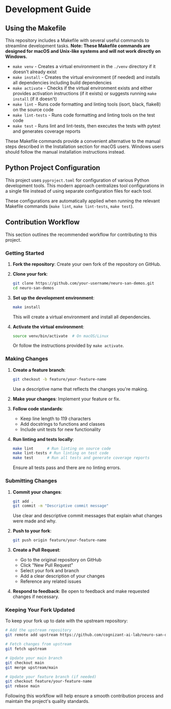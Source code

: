 # Development Guide

## Using the Makefile

This repository includes a Makefile with several useful commands to streamline development tasks. **Note: These Makefile commands are designed for macOS and Unix-like systems and will not work directly on Windows.**

- `make venv` - Creates a virtual environment in the `./venv` directory if it doesn't already exist
- `make install` - Creates the virtual environment (if needed) and installs all dependencies including build dependencies
- `make activate` - Checks if the virtual environment exists and either provides activation instructions (if it exists) or suggests running `make install` (if it doesn't)
- `make lint` - Runs code formatting and linting tools (isort, black, flake8) on the source code
- `make lint-tests` - Runs code formatting and linting tools on the test code
- `make test` - Runs lint and lint-tests, then executes the tests with pytest and generates coverage reports

These Makefile commands provide a convenient alternative to the manual steps described in the Installation section for macOS users. Windows users should follow the manual installation instructions instead.

## Python Project Configuration

This project uses `pyproject.toml` for configuration of various Python development tools. This modern approach centralizes tool configurations in a single file instead of using separate configuration files for each tool.

These configurations are automatically applied when running the relevant Makefile commands (`make lint`, `make lint-tests`, `make test`).

## Contribution Workflow

This section outlines the recommended workflow for contributing to this project.

### Getting Started

1. **Fork the repository**: Create your own fork of the repository on GitHub.

2. **Clone your fork**:

   ```bash
   git clone https://github.com/your-username/neuro-san-demos.git
   cd neuro-san-demos
   ```

3. **Set up the development environment**:

   ```bash
   make install
   ```

   This will create a virtual environment and install all dependencies.

4. **Activate the virtual environment**:

   ```bash
   source venv/bin/activate  # On macOS/Linux
   ```

   Or follow the instructions provided by `make activate`.

### Making Changes

1. **Create a feature branch**:

   ```bash
   git checkout -b feature/your-feature-name
   ```

   Use a descriptive name that reflects the changes you're making.

2. **Make your changes**: Implement your feature or fix.

3. **Follow code standards**:
   - Keep line length to 119 characters
   - Add docstrings to functions and classes
   - Include unit tests for new functionality

4. **Run linting and tests locally**:

   ```bash
   make lint      # Run linting on source code
   make lint-tests # Run linting on test code
   make test      # Run all tests and generate coverage reports
   ```

   Ensure all tests pass and there are no linting errors.

### Submitting Changes

1. **Commit your changes**:

   ```bash
   git add .
   git commit -m "Descriptive commit message"
   ```

   Use clear and descriptive commit messages that explain what changes were made and why.

2. **Push to your fork**:

   ```bash
   git push origin feature/your-feature-name
   ```

3. **Create a Pull Request**:
   - Go to the original repository on GitHub
   - Click "New Pull Request"
   - Select your fork and branch
   - Add a clear description of your changes
   - Reference any related issues

4. **Respond to feedback**: Be open to feedback and make requested changes if necessary.

### Keeping Your Fork Updated

To keep your fork up to date with the upstream repository:

```bash
# Add the upstream repository
git remote add upstream https://github.com/cognizant-ai-lab/neuro-san-demos.git

# Fetch changes from upstream
git fetch upstream

# Update your main branch
git checkout main
git merge upstream/main

# Update your feature branch (if needed)
git checkout feature/your-feature-name
git rebase main
```

Following this workflow will help ensure a smooth contribution process and maintain the project's quality standards.
